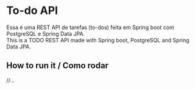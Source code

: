 # To-do API

Essa é uma REST API de tarefas (to-dos) feita em Spring boot com PostgreSQL e Spring Data JPA.  
This is a TODO REST API made with Spring boot, PostgreSQL and Spring Data JPA.

## How to run it / Como rodar

//...
